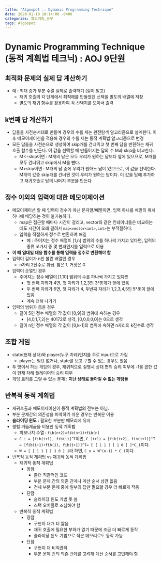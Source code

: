 ```yaml
---
title: "Algospot :: Dynamic Programming Technique"
date: 2020-01-10 18:14:00 -0400
categories: 알고리즘_공부 
tags: Algospot
---
```


# Dynamic Programming Technique (동적 계획법 테크닉) : AOJ 9단원  
## 최적화 문제의 실제 답 계산하기
- 예 : 최대 증가 부분 수열 실제로 출력하기 (길이 말고)
  - 재귀 호출의 각 단계에서 최적해를 만들었던 선택을 별도의 배열에 저장
  - 별도의 재귀 함수를 활용하여 각 선택지를 모아서 출력 
## k번째 답 계산하기
- 답들을 사전순서대로 만들며 경우의 수를 세는 완전탐색 알고리즘으로 설계한다. 이후 메모이제이션을 적용해 경우의 수를 세는 동적 계획법 알고리즘으로 변경
- 모든 답들을 사전순으로 생성하여 skip개를 건너뛰고 첫 번째 답을 반환하는 재귀 호출 함수를 만든다. 이 값을 선택할 때 만들어지는 답의 수 M과 skip을 비교한다.
  - M<=skip이면 : M개의 답은 모두 우리가 원하는 답보다 앞에 있으므로, M개를 모두 건너뛰고 skip에서 M을 뺀다.
  - M>skip이면 : M개의 답 중에 우리가 원하느 답이 있으므로, 이 값을 선택한다. M개의 값중 skip개를 건너뛴 것이 우리가 원하는 답이다. 이 값을 답에 추가하고 재귀호출로 답의 나머지 부분을 만든다.
## 정수 이외의 입력에 대한 메모이제이션
- 메모이제이션 할 때 입력이 정수가 아닌 문자열/배열이면, 입력 하나를 배열의 위치 하나에 배당하는 것이 불가능하다.
  - map은 접근할 때마다 시간이 걸리고, vector와 같은 컨테이너들은 비교하는 데도 시간이 오래 걸려서 `map<vector<int>,int>`는 부적절하다.
  - 입력을 적절하게 정수로 변환하여 해결
    - 예 : 주어지는 정수 배열이 [1,n] 범위의 수를 하나씩 가지고 있다면, 입력의 종류 n!가지 중 몇 번째인지를 입력으로 이용
- **이 때 일대일 대응 합수를 통해 입력을 정수로 변환해야 함**
- 입력이 길이가 n인 불린 배열인 경우
  - n자리 2진수로 취급. 참은 1, 거짓은 0.
- 입력이 순열인 경우
  - 주어지는 정수 배열이 [1,10] 범위의 수를 하나씩 가지고 있다면
    - 첫 번째 자리가 4면, 첫 자리가 1,2,3인 3*9!개가 앞에 있음
    - 두 번째 자리가 6면, 첫 자리가 4, 두번째 자리가 1,2,3,4,5인 5*8!이 앞에 있음
    - 계속 더해 나가기
- 입력의 범위가 좁을 경우
  - 길이 5인 정수 배열의 각 값이 [0,9]의 범위에 속하는 경우
    - [4,0,1,7,2]는 40172로 생각, [0,0,0,0,0]는 0으로 생각
  - 길이 n인 정수 배열의 각 값이 [0,k-1]의 범위에 속하면 n자리의 k진수로 생각
## 조합 게임
- state(현재 상태)와 player(누구 차례)인지를 주로 input으로 가짐
  - player는 필요 없거나, state를 보고 구할 수 있는 경우도 있음
- 두 명이서 하는 게임의 경우, 재귀적으로 실행시 상대 편의 승리 여부에 -1을 곱한 값이 현재 차례 플레이어의 승리 여부
- 게임 트리를 그릴 수 있는 문제 : **지난 상태로 돌아갈 수 없는 게임들**
## 반복적 동적 계획법
- 재귀호출과 메모이제이션이 동적 계획법의 전부는 아님.
- 부분 문제간의 의존성을 파악하기 쉬운 경우는 반복문 이용
- **슬라이딩 윈도** : 필요한 부분만 메모리에 유지
- 행렬 거듭제곱을 이용한 동적 계획법
  - 피보나치 수열 : `fib(n+2)=fib(n+1)+fib(n)`
  - `C_i = [fib(i+1), fib(i)]^T`이면, `C_(i+1) = [fib(i+2), fib(i+1)]^T = [fib(i+1)+fib(i), fib(i+1)]^T= [ [ 1 1 ] [ 1 0 ] ]*C_i`이다.
  - `W = [ [ 1 1 ] [ 1 0 ] ]`라 하면, `C_n = W^(n-1) * C_1`이다.
- 반복적 동적 계획법 vs 재귀적 동적 계획법
  - 재귀적 동적 계획법
    - 장점
      - 좀더 직관적인 코드
      - 부분 문제 간의 의존 관계나 계산 순서 상관 없음
      - 전체 부분 문제 중에 일부의 답만 필요할 경우 더 빠르게 작동
    - 단점
      - 슬라이딩 윈도 기법 못 씀
      - 스택 오버플로 조심해야 함
  - 반복적 동적 계획법
    - 장점
      - 구현이 대개 더 짧음
      - 재귀 호출에 필요한 부하가 없기 때문에 조금 더 빠르게 동작
      - 슬라이딩 윈도 기법으로 적은 메모리로도 동작 가능
    - 단점
      - 구현이 더 비직관적
      - 부분 문제 간의 의존 관계를 고려해 계산 순서를 고민해야 함